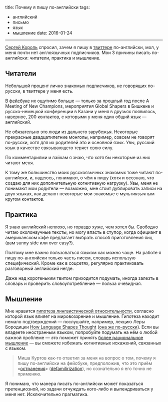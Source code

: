 title: Почему я пишу по-английски
tags:
  - английский
  - письмо
  - язык
  - мышление
date: 2016-01-24
---


[Сергей Король][1] спросил, зачем я пишу в [твиттере][2] по-английски, мол, у меня почти нет англоязычных подписчиков. Мои 3 причины писать по-английски: читатели, практика и мышление.

## Читатели

Небольшой процент лично знакомых подписчиков, не говорящих по-русски, в твиттере у меня есть. 

В [фейсбуке][3] их ощутимо больше  — только за прошлый год после A Meeting of New Champions, мероприятия Global Shapers в Бишкеке и русско-немецкой конференции в Казани у меня в друзьях появилось, наверное, 200 контактов, с которыми у меня один общий язык — английский. 

Не обязательно это люди из дальнего зарубежья. Некоторые прекрасные двадцатилетние монголы, например, совсем не говорят по-русски, хотя для их родителей это и основной язык. Увы, русский язык в качестве связывающего теряет свою силу.

По комментариями и лайкам я знаю, что хотя бы некоторые из них читают меня.

<!--more-->

К тому же большинство моих русскоязычных знакомых тоже читают по-английски, и, надеюсь, понимают, о чём я пишу (хотя и осознаю, что создаю для них дополнительную когнитивную нагрузку). Увы, меня не понимают мои родители — возможно, мне стоит дублировать записи на двух языках, как делают некоторые мои знакомые с мультиязычным кругом контактов.

## Практика

Я знаю английский неплохо, но гораздо хуже, чем хотел бы. Свободно читаю околонаучные тексты, но могу впасть в ступор, когда официант в американском кафе предлагает выбрать способ приготовления яиц (вам sunny side или over easy?).

Поэтому мне важно пользоваться языком как можно чаще. На работе я пишу по-английски только часть писем, словарь использую специфический. Кроме как в соцсетях, регулярно практиковать  разговорный английский негде. 

Даже над коротеньким твитом приходится подумать, иногда залезть в словарь и проверить словоупотребление — польза очевидная.

## Мышление

Мне нравится [гипотеза лингвистической относительности][4], согласно которой язык влияет на мировоззрение и мышление. Гипотеза находит немало подтверждений — послушайте, например, лекцию Леры Бородицки [How Language Shapes Thought][5] 
([она же по-русски][6]). Если вы владеете иностранным языком, попробуйте подумать на нём о любой важной проблеме — это поможет принять [более рациональное мышление][7] — вы сможете избежать когнитивных искажений, связанных с языком. 

> Миша Куртов как-то ответил за меня на вопрос о том, почему я пишу по-английски на фейсбуке, предположив, что это приём «[остранения][8]» ([defamilirization][9]), но сознательно я его точно не применяю. 

Я понимаю, что манера писать по-английски может показаться претенциозной, но задачи отчуждать кого-либо и выпендриваться у меня нет. Исключительно прагматика.

[1]:	http://sergeykorol.ru/blog
[2]:	https://twitter.com/glebis
[3]:	https://fb.com/kalinin
[4]:	https://ru.wikipedia.org/wiki/%D0%93%D0%B8%D0%BF%D0%BE%D1%82%D0%B5%D0%B7%D0%B0_%D0%BB%D0%B8%D0%BD%D0%B3%D0%B2%D0%B8%D1%81%D1%82%D0%B8%D1%87%D0%B5%D1%81%D0%BA%D0%BE%D0%B9_%D0%BE%D1%82%D0%BD%D0%BE%D1%81%D0%B8%D1%82%D0%B5%D0%BB%D1%8C%D0%BD%D0%BE%D1%81%D1%82%D0%B8
[5]:	http://longnow.org/seminars/02010/oct/26/how-language-shapes-thought/
[6]:	https://www.youtube.com/watch?v=zEhv7vcGljw
[7]:	http://www.wired.com/2012/04/language-and-bias/
[8]:	https://ru.wikipedia.org/wiki/%D0%9E%D1%81%D1%82%D1%80%D0%B0%D0%BD%D0%B5%D0%BD%D0%B8%D0%B5
[9]:	https://en.wikipedia.org/wiki/Defamiliarization
